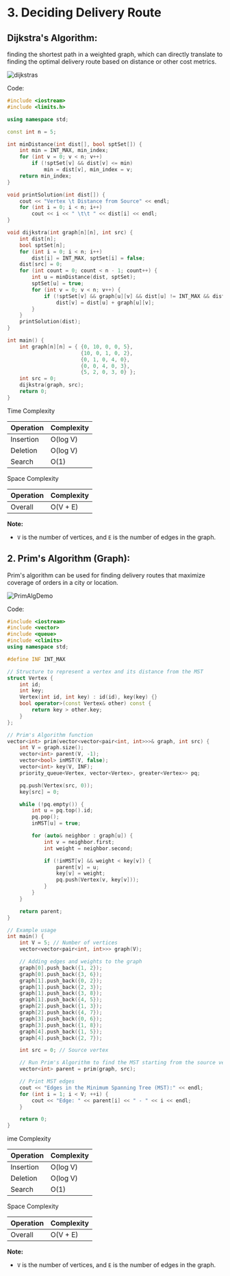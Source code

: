 # 3. Deciding Delivery Route

## Dijkstra's Algorithm:
finding the shortest path in a weighted graph, which can directly translate to finding the optimal delivery route based on distance or other cost metrics.

![dijkstras](https://github.com/AbhijnaKalbhag/Ecommerce-Portfolio.github.io/assets/136738568/e39b304e-09b2-4dd1-83fa-062fab50c09b)





Code:
```cpp
#include <iostream>
#include <limits.h>

using namespace std;

const int n = 5;

int minDistance(int dist[], bool sptSet[]) {
    int min = INT_MAX, min_index;
    for (int v = 0; v < n; v++)
        if (!sptSet[v] && dist[v] <= min)
            min = dist[v], min_index = v;
    return min_index;
}

void printSolution(int dist[]) {
    cout << "Vertex \t Distance from Source" << endl;
    for (int i = 0; i < n; i++)
        cout << i << " \t\t " << dist[i] << endl;
}

void dijkstra(int graph[n][n], int src) {
    int dist[n];
    bool sptSet[n];
    for (int i = 0; i < n; i++)
        dist[i] = INT_MAX, sptSet[i] = false;
    dist[src] = 0;
    for (int count = 0; count < n - 1; count++) {
        int u = minDistance(dist, sptSet);
        sptSet[u] = true;
        for (int v = 0; v < n; v++) {
            if (!sptSet[v] && graph[u][v] && dist[u] != INT_MAX && dist[u] + graph[u][v] < dist[v])
                dist[v] = dist[u] + graph[u][v];
        }
    }
    printSolution(dist);
}

int main() {
    int graph[n][n] = { {0, 10, 0, 0, 5},
                        {10, 0, 1, 0, 2},
                        {0, 1, 0, 4, 0},
                        {0, 0, 4, 0, 3},
                        {5, 2, 0, 3, 0} };
    int src = 0;
    dijkstra(graph, src);
    return 0;
}

```

Time Complexity

| Operation   | Complexity       |
|-------------|-------------------|
| Insertion   | O(log V)          |
| Deletion    | O(log V)          |
| Search      | O(1)              |

Space Complexity

| Operation   | Complexity       |
|-------------|-------------------|
| Overall     | O(V + E)          |

**Note:**
- `V` is the number of vertices, and `E` is the number of edges in the graph.
  
## 2. Prim's Algorithm (Graph):
Prim's algorithm can be used for finding delivery routes that maximize coverage of orders in a city or location.

![PrimAlgDemo](https://github.com/AbhijnaKalbhag/Ecommerce-Portfolio.github.io/assets/136738568/cde90e4b-f994-4ae1-9f56-37025a013644)


Code:
```cpp
#include <iostream>
#include <vector>
#include <queue>
#include <climits>
using namespace std;

#define INF INT_MAX

// Structure to represent a vertex and its distance from the MST
struct Vertex {
    int id;
    int key;
    Vertex(int id, int key) : id(id), key(key) {}
    bool operator>(const Vertex& other) const {
        return key > other.key;
    }
};

// Prim's Algorithm function
vector<int> prim(vector<vector<pair<int, int>>>& graph, int src) {
    int V = graph.size();
    vector<int> parent(V, -1);
    vector<bool> inMST(V, false);
    vector<int> key(V, INF);
    priority_queue<Vertex, vector<Vertex>, greater<Vertex>> pq;

    pq.push(Vertex(src, 0));
    key[src] = 0;

    while (!pq.empty()) {
        int u = pq.top().id;
        pq.pop();
        inMST[u] = true;

        for (auto& neighbor : graph[u]) {
            int v = neighbor.first;
            int weight = neighbor.second;

            if (!inMST[v] && weight < key[v]) {
                parent[v] = u;
                key[v] = weight;
                pq.push(Vertex(v, key[v]));
            }
        }
    }

    return parent;
}

// Example usage
int main() {
    int V = 5; // Number of vertices
    vector<vector<pair<int, int>>> graph(V);

    // Adding edges and weights to the graph
    graph[0].push_back({1, 2});
    graph[0].push_back({3, 6});
    graph[1].push_back({0, 2});
    graph[1].push_back({2, 3});
    graph[1].push_back({3, 8});
    graph[1].push_back({4, 5});
    graph[2].push_back({1, 3});
    graph[2].push_back({4, 7});
    graph[3].push_back({0, 6});
    graph[3].push_back({1, 8});
    graph[4].push_back({1, 5});
    graph[4].push_back({2, 7});

    int src = 0; // Source vertex

    // Run Prim's Algorithm to find the MST starting from the source vertex
    vector<int> parent = prim(graph, src);

    // Print MST edges
    cout << "Edges in the Minimum Spanning Tree (MST):" << endl;
    for (int i = 1; i < V; ++i) {
        cout << "Edge: " << parent[i] << " - " << i << endl;
    }

    return 0;
}

```
ime Complexity

| Operation   | Complexity       |
|-------------|-------------------|
| Insertion   | O(log V)          |
| Deletion    | O(log V)          |
| Search      | O(1)              |

Space Complexity

| Operation   | Complexity       |
|-------------|-------------------|
| Overall     | O(V + E)          |

**Note:**
- `V` is the number of vertices, and `E` is the number of edges in the graph.
